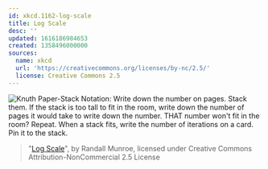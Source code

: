 ```yaml
---
id: xkcd.1162-log-scale
title: Log Scale
desc: ''
updated: 1616186984653
created: 1358496000000
sources:
  name: xkcd
  url: 'https://creativecommons.org/licenses/by-nc/2.5/'
  license: Creative Commons 2.5
---
```

![Knuth Paper-Stack Notation: Write down the number on pages. Stack them. If the stack is too tall to fit in the room, write down the number of pages it would take to write down the number. THAT number won't fit in the room? Repeat. When a stack fits, write the number of iterations on a card. Pin it to the stack.](https://imgs.xkcd.com/comics/log_scale.png)
> "[Log Scale](https://xkcd.com/1162/)", by Randall Munroe, licensed under Creative Commons Attribution-NonCommercial 2.5 License
